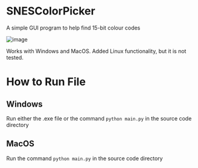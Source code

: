 # SNESColorPicker
A simple GUI program to help find 15-bit colour codes

![image](https://github.com/robhoma/SNESColorPicker/assets/65687398/724a7f78-2b20-44dc-b16e-2a36518a0893)

Works with Windows and MacOS. Added Linux functionality, but it is not tested.

# How to Run File
## Windows
Run either the .exe file or the command `python main.py` in the source code directory

## MacOS
Run the command `python main.py` in the source code directory
